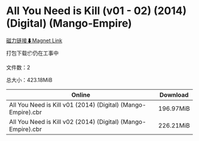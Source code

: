 # All You Need is Kill (v01 - 02) (2014) (Digital) (Mango-Empire)

[磁力链接⬇Magnet Link](magnet:?xt=urn:btih:aec1d6cd917f672a882f48b18f99245ef4519819&dn=All%20You%20Need%20is%20Kill%20%28v01%20-%2002%29%20%282014%29%20%28Digital%29%20%28Mango-Empire%29)

打包下载📦仍在工事中

文件数：2

总大小：423.18MiB

Online | Download
--- | ---
All You Need is Kill v01 (2014) (Digital) (Mango-Empire).cbr | 196.97MiB
All You Need is Kill v02 (2014) (Digital) (Mango-Empire).cbr | 226.21MiB